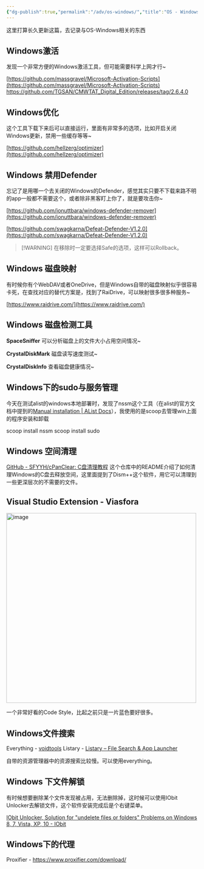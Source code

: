 ```yaml
---
{"dg-publish":true,"permalink":"/adv/os-windows/","title":"OS - Windows","noteIcon":""}
---
```



这里打算长久更新这篇，去记录与OS-Windows相关的东西

## Windows激活

发现一个非常方便的Windows激活工具，但可能需要科学上网才行~

[https://github.com/massgravel/Microsoft-Activation-Scripts](https://github.com/massgravel/Microsoft-Activation-Scripts)
https://github.com/TGSAN/CMWTAT_Digital_Edition/releases/tag/2.6.4.0

## Windows优化

这个工具下载下来后可以直接运行，里面有非常多的选项，比如开启关闭Windows更新，禁用一些缓存等等~

[https://github.com/hellzerg/optimizer](https://github.com/hellzerg/optimizer)

## Windows 禁用Defender

忘记了是用哪一个去关闭的Windows的Defender，感觉其实只要不下载来路不明的app一般都不需要这个，或者除非黑客盯上你了，就是要攻击你~

[https://github.com/ionuttbara/windows-defender-remover](https://github.com/ionuttbara/windows-defender-remover)

[https://github.com/swagkarna/Defeat-Defender-V1.2.0](https://github.com/swagkarna/Defeat-Defender-V1.2.0)

> [!WARNING] 在移除时一定要选择Safe的选项，这样可以Rollback。
## Windows 磁盘映射

有时候你有个WebDAV或者OneDrive，但是Windows自带的磁盘映射似乎很容易卡死，在查找对应的替代方案是，找到了RaiDrive，可以映射很多很多种服务~

[https://www.raidrive.com/](https://www.raidrive.com/)

## Windows 磁盘检测工具

**SpaceSniffer** 可以分析磁盘上的文件大小占用空间情况~

**CrystalDiskMark** 磁盘读写速度测试~

**CrystalDiskInfo** 查看磁盘健康情况~


## Windows下的sudo与服务管理

今天在测试alist的windows本地部署时，发现了nssm这个工具（在alist的官方文档中提到的[Manual installation | AList Docs](https://alist.nn.ci/guide/install/manual.html#get-alist)），我使用的是scoop去管理win上面的程序安装和卸载

scoop install nssm
scoop install sudo

## Windows 空间清理

[GitHub - SFYYH/cPanClear: C盘清理教程](https://github.com/SFYYH/cPanClear) 这个仓库中的README介绍了如何清理Windows的C盘去释放空间，这里面提到了Dism++这个软件，用它可以清理到一些更深层次的不需要的文件。

## Visual Studio Extension - Viasfora

<img src="https://cdn.jsdelivr.net/gh/aaronmack/image-hosting@master/e/image.6j7x5r3wq840.png" alt="image" width="500"  />

一个非常好看的Code Style，比起之前只是一片蓝色要好很多。

## Windows文件搜索

Everything - [voidtools](https://www.voidtools.com/)
Listary - [Listary – File Search & App Launcher](https://www.listary.com/)

自带的资源管理器中的资源搜索比较慢。可以使用everything。

## Windows 下文件解锁

有时候想要删除某个文件发现被占用，无法删除掉，这时候可以使用IObit Unlocker去解锁文件，这个软件安装完成后是个右键菜单。

[IObit Unlocker, Solution for "undelete files or folders" Problems on Windows 8, 7, Vista, XP, 10 - IObit](https://www.iobit.com/en/iobit-unlocker.php)


## Windows下的代理

Proxifier - https://www.proxifier.com/download/